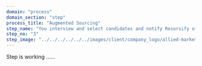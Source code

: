 ```yaml
---
domain: "process"
domain_section: "step"
process_title: "Augmented Sourcing"
step_name: "You interview and select candidates and notify Resorsify of your decision"
step_no: "3"
step_image: "../../../../../../images/client/company_logo/allied-marketing.png"
---
```


Step is working ......
